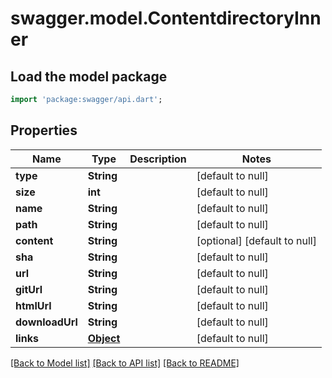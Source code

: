 # swagger.model.ContentdirectoryInner

## Load the model package
```dart
import 'package:swagger/api.dart';
```

## Properties
Name | Type | Description | Notes
------------ | ------------- | ------------- | -------------
**type** | **String** |  | [default to null]
**size** | **int** |  | [default to null]
**name** | **String** |  | [default to null]
**path** | **String** |  | [default to null]
**content** | **String** |  | [optional] [default to null]
**sha** | **String** |  | [default to null]
**url** | **String** |  | [default to null]
**gitUrl** | **String** |  | [default to null]
**htmlUrl** | **String** |  | [default to null]
**downloadUrl** | **String** |  | [default to null]
**links** | [**Object**](Object.md) |  | [default to null]

[[Back to Model list]](../README.md#documentation-for-models) [[Back to API list]](../README.md#documentation-for-api-endpoints) [[Back to README]](../README.md)

